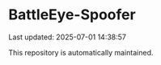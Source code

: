 # BattleEye-Spoofer

Last updated: 2025-07-01 14:38:57

This repository is automatically maintained.
